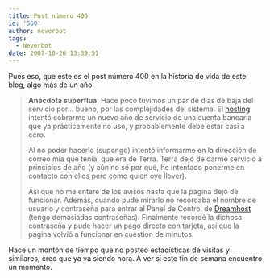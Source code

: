 ```yaml
---
title: Post número 400
id: '560'
author: neverbot
tags:
  - Neverbot
date: 2007-10-26 13:39:51
---
```


Pues eso, que este es el post número 400 en la historia de vida de este blog, algo más de un año.

> **Anécdota superflua**: Hace poco tuvimos un par de días de baja del servicio por... bueno, por las complejidades del sistema. El [hosting](https://neverbot.com/hosting/) intentó cobrarme un nuevo año de servicio de una cuenta bancaria que ya prácticamente no uso, y probablemente debe estar casi a cero.
> 
> Al no poder hacerlo (supongo) intentó informarme en la dirección de correo mía que tenía, que era de Terra. Terra dejó de darme servicio a principios de año (y aún no sé por qué, he intentado ponerme en contacto con ellos pero como quien oye llover).
> 
> Así que no me enteré de los avisos hasta que la página dejó de funcionar. Además, cuando pude mirarlo no recordaba el nombre de usuario y contraseña para entrar al Panel de Control de [Dreamhost](http://www.dreamhost.com/) (tengo demasiadas contraseñas). Finalmente recordé la dichosa contraseña y pude hacer un pago directo con tarjeta, así que la página volvió a funcionar en cuestión de minutos.

Hace un montón de tiempo que no posteo estadísticas de visitas y similares, creo que ya va siendo hora. A ver si este fin de semana encuentro un momento.